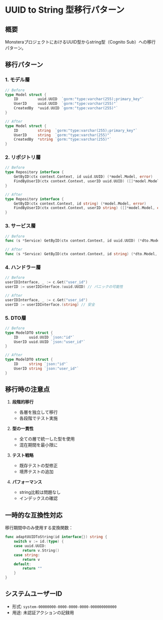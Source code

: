 # UUID to String 型移行パターン

## 概要
MonsteraプロジェクトにおけるUUID型からstring型（Cognito Sub）への移行パターン。

## 移行パターン

### 1. モデル層
```go
// Before
type Model struct {
    ID         uuid.UUID  `gorm:"type:varchar(255);primary_key"`
    UserID     uuid.UUID  `gorm:"type:varchar(255)"`
    CreatedBy  *uuid.UUID `gorm:"type:varchar(255)"`
}

// After
type Model struct {
    ID         string  `gorm:"type:varchar(255);primary_key"`
    UserID     string  `gorm:"type:varchar(255)"`
    CreatedBy  *string `gorm:"type:varchar(255)"`
}
```

### 2. リポジトリ層
```go
// Before
type Repository interface {
    GetByID(ctx context.Context, id uuid.UUID) (*model.Model, error)
    FindByUserID(ctx context.Context, userID uuid.UUID) ([]*model.Model, error)
}

// After
type Repository interface {
    GetByID(ctx context.Context, id string) (*model.Model, error)
    FindByUserID(ctx context.Context, userID string) ([]*model.Model, error)
}
```

### 3. サービス層
```go
// Before
func (s *Service) GetByID(ctx context.Context, id uuid.UUID) (*dto.Model, error)

// After
func (s *Service) GetByID(ctx context.Context, id string) (*dto.Model, error)
```

### 4. ハンドラー層
```go
// Before
userIDInterface, _ := c.Get("user_id")
userID := userIDInterface.(uuid.UUID) // パニックの可能性

// After
userIDInterface, _ := c.Get("user_id")
userID := userIDInterface.(string) // 安全
```

### 5. DTO層
```go
// Before
type ModelDTO struct {
    ID     uuid.UUID `json:"id"`
    UserID uuid.UUID `json:"user_id"`
}

// After
type ModelDTO struct {
    ID     string `json:"id"`
    UserID string `json:"user_id"`
}
```

## 移行時の注意点

1. **段階的移行**
   - 各層を独立して移行
   - 各段階でテスト実施

2. **型の一貫性**
   - 全ての層で統一した型を使用
   - 混在期間を最小限に

3. **テスト戦略**
   - 既存テストの型修正
   - 境界テストの追加

4. **パフォーマンス**
   - string比較は問題なし
   - インデックスの確認

## 一時的な互換性対応

移行期間中のみ使用する変換関数：
```go
func adaptUUIDToString(id interface{}) string {
    switch v := id.(type) {
    case uuid.UUID:
        return v.String()
    case string:
        return v
    default:
        return ""
    }
}
```

## システムユーザーID
- 形式: `system-00000000-0000-0000-0000-000000000000`
- 用途: 未認証アクションの記録用